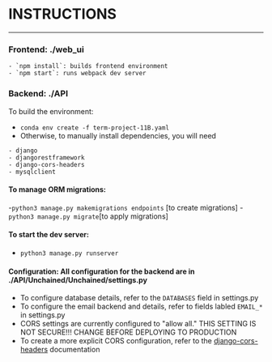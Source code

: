 # INSTRUCTIONS
____________________________________________________________________________________

### Frontend: ./web_ui
    - `npm install`: builds frontend environment
    - `npm start`: runs webpack dev server

### Backend: ./API
To build the environment:
- `conda env create -f term-project-11B.yaml`
- Otherwise, to manually install dependencies, you will need
```
- django
- djangorestframework
- django-cors-headers
- mysqlclient
```
#### To manage ORM migrations:
-`python3 manage.py makemigrations endpoints` [to create migrations]
-`python3 manage.py migrate`[to apply migrations]

#### To start the dev server:
- `python3 manage.py runserver`

    
#### Configuration: All configuration for the backend are in ./API/Unchained/Unchained/settings.py
- To configure database details, refer to the `DATABASES` field in settings.py
- To configure the email backend and details, refer to fields labled `EMAIL_*` in settings.py
- CORS settings are currently configured to "allow all." THIS SETTING IS NOT SECURE!!! CHANGE BEFORE DEPLOYING TO PRODUCTION
- To create a more explicit CORS configuration, refer to the [django-cors-headers](https://pypi.org/project/django-cors-headers/) documentation
